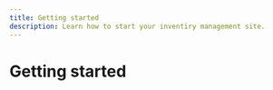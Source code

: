 ```yaml
---
title: Getting started
description: Learn how to start your inventiry management site.
---
```

# Getting started

